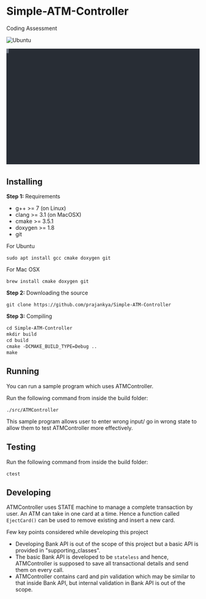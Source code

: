 # Simple-ATM-Controller
Coding Assessment

![Ubuntu](https://github.com/prajankya/Simple-ATM-Controller/workflows/Build%20and%20test/badge.svg)


![Demo SVG](https://raw.githubusercontent.com/prajankya/Simple-ATM-Controller/main/demo.svg)


## Installing

**Step 1:** Requirements

- g++ >= 7 (on Linux)
- clang >= 3.1 (on MacOSX)
- cmake >= 3.5.1
- doxygen >= 1.8
- git

For Ubuntu
```shell
sudo apt install gcc cmake doxygen git
```

For Mac OSX
```shell
brew install cmake doxygen git
```

**Step 2:** Downloading the source
```shell
git clone https://github.com/prajankya/Simple-ATM-Controller
```

**Step 3:** Compiling

```shell
cd Simple-ATM-Controller
mkdir build
cd build
cmake -DCMAKE_BUILD_TYPE=Debug ..
make
```



## Running
You can run a sample program which uses ATMController.

Run the following command from inside the build folder:
```shell
./src/ATMController
```

This sample program allows user to enter wrong input/ go in wrong state to allow them to test ATMController more effectively.



## Testing
Run the following command from inside the build folder:
```shell
ctest
```

## Developing

ATMController uses STATE machine to manage a complete transaction by user. An ATM can take in one card at a time. Hence a function called `EjectCard()` can be used to remove existing and insert a new card.

Few key points considered while developing this project
- Developing Bank API is out of the scope of this project but a basic API is provided in "supporting_classes".
- The basic Bank API is developed to be `stateless` and hence, ATMController is supposed to save all transactional details and send them on every call.
- ATMController contains card and pin validation which may be similar to that inside Bank API, but internal validation in Bank API is out of the scope.